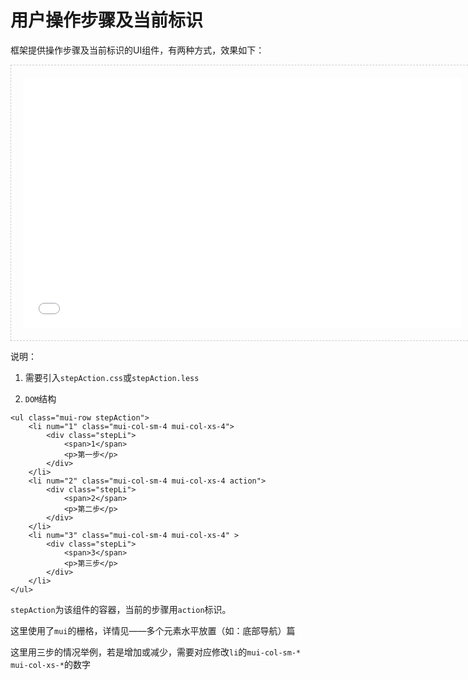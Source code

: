 # 用户操作步骤及当前标识

框架提供操作步骤及当前标识的UI组件，有两种方式，效果如下：
 
<iframe src="./demo/stepAction/stepAction.html" width="700px" height="400px" frameborder="0" scrolling="no" style="border: 1px dashed #ccc;padding: 20px;"> </iframe>
   
说明：
   
1. 需要引入`stepAction.css`或`stepAction.less` 
  
2. `DOM`结构 

```  
<ul class="mui-row stepAction">
    <li num="1" class="mui-col-sm-4 mui-col-xs-4">
        <div class="stepLi">
			<span>1</span>
			<p>第一步</p>
		</div>
    </li>
    <li num="2" class="mui-col-sm-4 mui-col-xs-4 action">
        <div class="stepLi">
			<span>2</span>
			<p>第二步</p>
		</div>
    </li>
    <li num="3" class="mui-col-sm-4 mui-col-xs-4" >
        <div class="stepLi">
			<span>3</span>
			<p>第三步</p>
		</div>
    </li>
</ul>
```

`stepAction`为该组件的容器，当前的步骤用`action`标识。

这里使用了`mui`的栅格，详情见——多个元素水平放置（如：底部导航）篇

这里用三步的情况举例，若是增加或减少，需要对应修改`li`的`mui-col-sm-*   mui-col-xs-*`的数字




